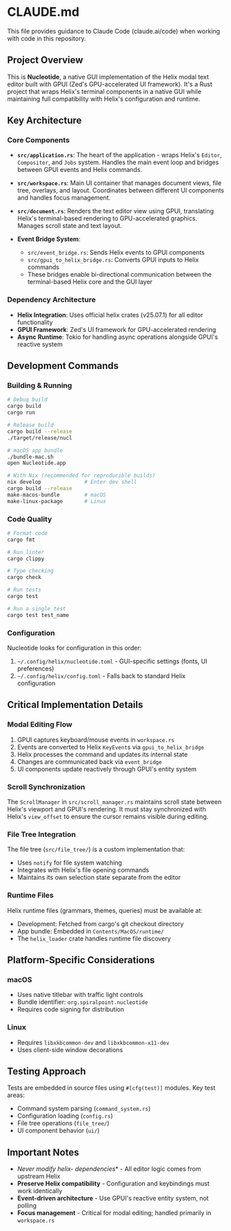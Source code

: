 # CLAUDE.md

This file provides guidance to Claude Code (claude.ai/code) when working with code in this repository.

## Project Overview

This is **Nucleotide**, a native GUI implementation of the Helix modal text editor built with GPUI (Zed's GPU-accelerated UI framework). It's a Rust project that wraps Helix's terminal components in a native GUI while maintaining full compatibility with Helix's configuration and runtime.

## Key Architecture

### Core Components

- **`src/application.rs`**: The heart of the application - wraps Helix's `Editor`, `Compositor`, and `Jobs` system. Handles the main event loop and bridges between GPUI events and Helix commands.

- **`src/workspace.rs`**: Main UI container that manages document views, file tree, overlays, and layout. Coordinates between different UI components and handles focus management.

- **`src/document.rs`**: Renders the text editor view using GPUI, translating Helix's terminal-based rendering to GPU-accelerated graphics. Manages scroll state and text layout.

- **Event Bridge System**:
  - `src/event_bridge.rs`: Sends Helix events to GPUI components
  - `src/gpui_to_helix_bridge.rs`: Converts GPUI inputs to Helix commands
  - These bridges enable bi-directional communication between the terminal-based Helix core and the GUI layer

### Dependency Architecture

- **Helix Integration**: Uses official helix crates (v25.07.1) for all editor functionality
- **GPUI Framework**: Zed's UI framework for GPU-accelerated rendering
- **Async Runtime**: Tokio for handling async operations alongside GPUI's reactive system

## Development Commands

### Building & Running

```bash
# Debug build
cargo build
cargo run

# Release build  
cargo build --release
./target/release/nucl

# macOS app bundle
./bundle-mac.sh
open Nucleotide.app

# With Nix (recommended for reproducible builds)
nix develop              # Enter dev shell
cargo build --release
make-macos-bundle        # macOS
make-linux-package       # Linux
```

### Code Quality

```bash
# Format code
cargo fmt

# Run linter
cargo clippy

# Type checking
cargo check

# Run tests
cargo test

# Run a single test
cargo test test_name
```

### Configuration

Nucleotide looks for configuration in this order:
1. `~/.config/helix/nucleotide.toml` - GUI-specific settings (fonts, UI preferences)
2. `~/.config/helix/config.toml` - Falls back to standard Helix configuration

## Critical Implementation Details

### Modal Editing Flow

1. GPUI captures keyboard/mouse events in `workspace.rs`
2. Events are converted to Helix `KeyEvent`s via `gpui_to_helix_bridge`
3. Helix processes the command and updates its internal state
4. Changes are communicated back via `event_bridge` 
5. UI components update reactively through GPUI's entity system

### Scroll Synchronization

The `ScrollManager` in `src/scroll_manager.rs` maintains scroll state between Helix's viewport and GPUI's rendering. It must stay synchronized with Helix's `view_offset` to ensure the cursor remains visible during editing.

### File Tree Integration

The file tree (`src/file_tree/`) is a custom implementation that:
- Uses `notify` for file system watching
- Integrates with Helix's file opening commands
- Maintains its own selection state separate from the editor

### Runtime Files

Helix runtime files (grammars, themes, queries) must be available at:
- Development: Fetched from cargo's git checkout directory
- App bundle: Embedded in `Contents/MacOS/runtime/`
- The `helix_loader` crate handles runtime file discovery

## Platform-Specific Considerations

### macOS
- Uses native titlebar with traffic light controls
- Bundle identifier: `org.spiralpoint.nucleotide`
- Requires code signing for distribution

### Linux  
- Requires `libxkbcommon-dev` and `libxkbcommon-x11-dev`
- Uses client-side window decorations

## Testing Approach

Tests are embedded in source files using `#[cfg(test)]` modules. Key test areas:
- Command system parsing (`command_system.rs`)
- Configuration loading (`config.rs`)
- File tree operations (`file_tree/`)
- UI component behavior (`ui/`)

## Important Notes

- **Never modify helix-* dependencies** - All editor logic comes from upstream Helix
- **Preserve Helix compatibility** - Configuration and keybindings must work identically
- **Event-driven architecture** - Use GPUI's reactive entity system, not polling
- **Focus management** - Critical for modal editing; handled primarily in `workspace.rs`